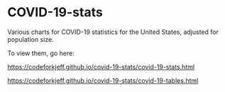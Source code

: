 
# COVID-19-stats

Various charts for COVID-19 statistics for the United States, adjusted for population size.

To view them, go here:

https://codeforkjeff.github.io/covid-19-stats/covid-19-stats.html

https://codeforkjeff.github.io/covid-19-stats/covid-19-tables.html
